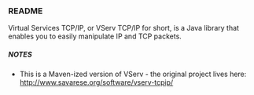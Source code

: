 ### README

Virtual Services TCP/IP, or VServ TCP/IP for short, is a Java library that enables you to easily manipulate IP and TCP packets.

##### NOTES

* This is a Maven-ized version of VServ - the original project lives here: http://www.savarese.org/software/vserv-tcpip/
